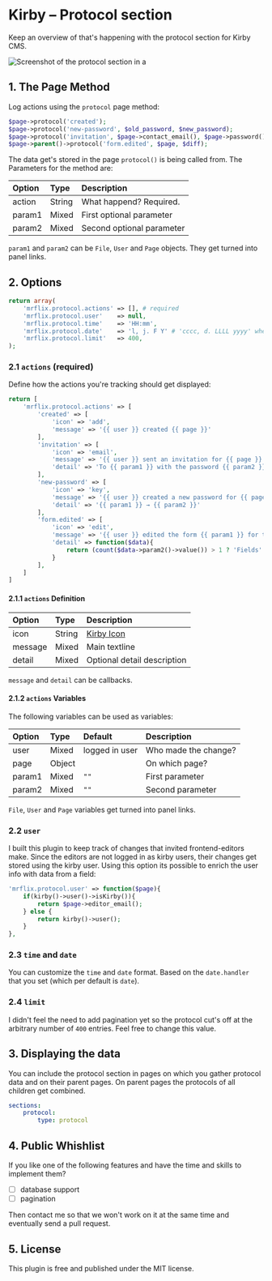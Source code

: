 # Kirby – Protocol section

Keep an overview of that's happening with the protocol section for Kirby CMS.

![Screenshot of the protocol section in a ](https://user-images.githubusercontent.com/60777/223475679-3b606edd-773c-4fc0-90c9-063c108a33cc.png)


## 1. The Page Method

Log actions using the `protocol` page method:

```php
$page->protocol('created');
$page->protocol('new-password', $old_password, $new_password);
$page->protocol('invitation', $page->contact_email(), $page->password());
$page->parent()->protocol('form.edited', $page, $diff);
```

The data get's stored in the page `protocol()` is being called from. The Parameters for the method are:

| Option | Type   | Description               |
|:-------|:-------|:--------------------------|
| action | String | What happend? Required.   |
| param1 | Mixed  | First optional parameter  |
| param2 | Mixed  | Second optional parameter |

`param1` and `param2` can be `File`, `User` and `Page` objects. They get turned into panel links.


## 2. Options

```php
return array(
	'mrflix.protocol.actions' => [], # required
	'mrflix.protocol.user'    => null,
	'mrflix.protocol.time'    => 'HH:mm',
	'mrflix.protocol.date'    => 'l, j. F Y' # 'cccc, d. LLLL yyyy' when 'date.format' is 'intl'
	'mrflix.protocol.limit'   => 400,
);
```


### 2.1 `actions` (required)

Define how the actions you're tracking should get displayed:

```php
return [
	'mrflix.protocol.actions' => [
		'created' => [
			'icon' => 'add',
			'message' => '{{ user }} created {{ page }}'
		],
		'invitation' => [
			'icon' => 'email',
			'message' => '{{ user }} sent an invitation for {{ page }}',
			'detail' => 'To {{ param1 }} with the password {{ param2 }}'
		],
		'new-password' => [
			'icon' => 'key',
			'message' => '{{ user }} created a new password for {{ page }}',
			'detail' => '{{ param1 }} → {{ param2 }}'
		],
		'form.edited' => [
			'icon' => 'edit',
			'message' => '{{ user }} edited the form {{ param1 }} for the client {{ page }}',
			'detail' => function($data){
				return (count($data->param2()->value()) > 1 ? 'Fields' : 'Field') .': '. implode(', ', $data->param2()->value());
			}
		],
	]
]
```

#### 2.1.1 `actions` Definition

| Option  | Type   | Description                                                   |
|:--------|:-------|:--------------------------------------------------------------|
| icon    | String | [Kirby Icon](https://getkirby.com/docs/reference/panel/icons) |
| message | Mixed  | Main textline                                                 |
| detail  | Mixed  | Optional detail description                                   |

`message` and `detail` can be callbacks.

#### 2.1.2 `actions` Variables

The following variables can be used as variables:

| Option | Type   | Default        | Description          |
|:-------|:-------|:---------------|:---------------------|
| user   | Mixed  | logged in user | Who made the change? |
| page   | Object |                | On which page?       |
| param1 | Mixed  | `""`           | First parameter      |
| param2 | Mixed  | `""`           | Second parameter     |

`File`, `User` and `Page` variables get turned into panel links.


### 2.2 `user`

I built this plugin to keep track of changes that invited frontend-editors make. Since the editors are not logged in as kirby users, their changes get stored using the kirby user. Using this option its possible to enrich the user info with data from a field:

```php
'mrflix.protocol.user' => function($page){
	if(kirby()->user()->isKirby()){
		return $page->editor_email();
	} else {
		return kirby()->user();
	}
},
```

### 2.3 `time` and `date`

You can customize the `time` and `date` format. Based on the `date.handler` that you set (which per default is `date`).


### 2.4 `limit`

I didn't feel the need to add pagination yet so the protocol cut's off at the arbitrary number of `400` entries. Feel free to change this value.


## 3. Displaying the data

You can include the protocol section in pages on which you gather protocol data and on their parent pages.
On parent pages the protocols of all children get combined.

```yaml
sections:
	protocol:
		type: protocol
```

## 4. Public Whishlist

If you like one of the following features and have the time and skills to implement them?

- [ ] database support
- [ ] pagination

Then contact me so that we won't work on it at the same time and eventually send a pull request.

## 5. License

This plugin is free and published under the MIT license.
